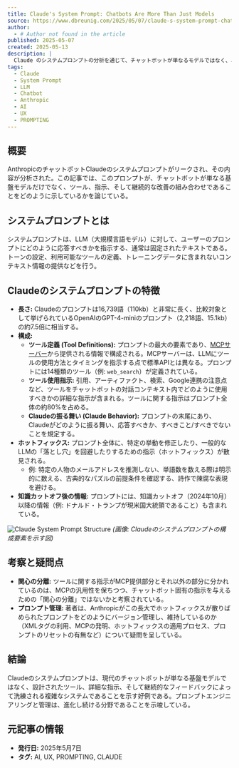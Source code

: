 ```yaml
---
title: Claude's System Prompt: Chatbots Are More Than Just Models
source: https://www.dbreunig.com/2025/05/07/claude-s-system-prompt-chatbots-are-more-than-just-models.html
author:
  - # Author not found in the article
published: 2025-05-07
created: 2025-05-13
description: |
  Claude のシステムプロンプトの分析を通じて、チャットボットが単なるモデルではなく、ユーザーフィードバックと設計によって洗練されるツールと指示の集合体であることを論じる記事。
tags:
  - Claude
  - System Prompt
  - LLM
  - Chatbot
  - Anthropic
  - AI
  - UX
  - PROMPTING
---
```


## 概要

AnthropicのチャットボットClaudeのシステムプロンプトがリークされ、その内容が分析された。この記事では、このプロンプトが、チャットボットが単なる基盤モデルだけでなく、ツール、指示、そして継続的な改善の組み合わせであることをどのように示しているかを論じている。

## システムプロンプトとは

システムプロンプトは、LLM（大規模言語モデル）に対して、ユーザーのプロンプトにどのように応答すべきかを指示する、通常は固定されたテキストである。トーンの設定、利用可能なツールの定義、トレーニングデータに含まれないコンテキスト情報の提供などを行う。

## Claudeのシステムプロンプトの特徴

* **長さ:** Claudeのプロンプトは16,739語（110kb）と非常に長く、比較対象として挙げられているOpenAIのGPT-4-miniのプロンプト（2,218語、15.1kb）の約7.5倍に相当する。
* **構成:**
  * **ツール定義 (Tool Definitions):** プロンプトの最大の要素であり、[MCPサーバー](https://www.dbreunig.com/2025/03/18/mcps-are-apis-for-llms.html)から提供される情報で構成される。MCPサーバーは、LLMにツールの使用方法とタイミングを指示する点で標準APIとは異なる。プロンプトには14種類のツール（例: `web_search`）が定義されている。
  * **ツール使用指示:** 引用、アーティファクト、検索、Google連携の注意点など、ツールをチャットボットの対話コンテキスト内でどのように使用すべきかの詳細な指示が含まれる。ツールに関する指示はプロンプト全体の約80%を占める。
  * **Claudeの振る舞い (Claude Behavior):** プロンプトの末尾にあり、Claudeがどのように振る舞い、応答すべきか、すべきこと/すべきでないことを規定する。
* **ホットフィックス:** プロンプト全体に、特定の挙動を修正したり、一般的なLLMの「落とし穴」を回避したりするための指示（ホットフィックス）が散見される。
  * 例: 特定の人物のメールアドレスを推測しない、単語数を数える際は明示的に数える、古典的なパズルの前提条件を確認する、詩作で陳腐な表現を避ける。
* **知識カットオフ後の情報:** プロンプトには、知識カットオフ（2024年10月）以降の情報（例: ドナルド・トランプが現米国大統領であること）も含まれている。

![Claude System Prompt Structure](https://www.dbreunig.com//img/claude_sys_prompt.png)
*(画像: Claudeのシステムプロンプトの構成要素を示す図)*

## 考察と疑問点

* **関心の分離:** ツールに関する指示がMCP提供部分とそれ以外の部分に分かれているのは、MCPの汎用性を保ちつつ、チャットボット固有の指示を与えるための「関心の分離」ではないかと考察されている。
* **プロンプト管理:** 著者は、Anthropicがこの長大でホットフィックスが散りばめられたプロンプトをどのようにバージョン管理し、維持しているのか（XMLタグの利用、MCPの発明、ホットフィックスの適用プロセス、プロンプトのリセットの有無など）について疑問を呈している。

## 結論

Claudeのシステムプロンプトは、現代のチャットボットが単なる基盤モデルではなく、設計されたツール、詳細な指示、そして継続的なフィードバックによって洗練される複雑なシステムであることを示す好例である。プロンプトエンジニアリングと管理は、進化し続ける分野であることを示唆している。

## 元記事の情報

* **発行日:** 2025年5月7日
* **タグ:** AI, UX, PROMPTING, CLAUDE
